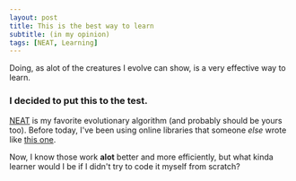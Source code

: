 ```yaml
---
layout: post
title: This is the best way to learn
subtitle: (in my opinion)
tags: [NEAT, Learning]
---
```


Doing, as alot of the creatures I evolve can show, is a very effective way to learn.
### I decided to put this to the test.

[NEAT](http://nn.cs.utexas.edu/downloads/papers/stanley.ec02.pdf) is my favorite evolutionary algorithm (and probably should be yours too). Before today, I've been using online libraries that someone _else_ wrote like [this one](https://github.com/wagenaartje/neataptic).

Now, I know those work **alot** better and more efficiently, but what kinda learner would I be if I didn't try to code it myself from scratch?









